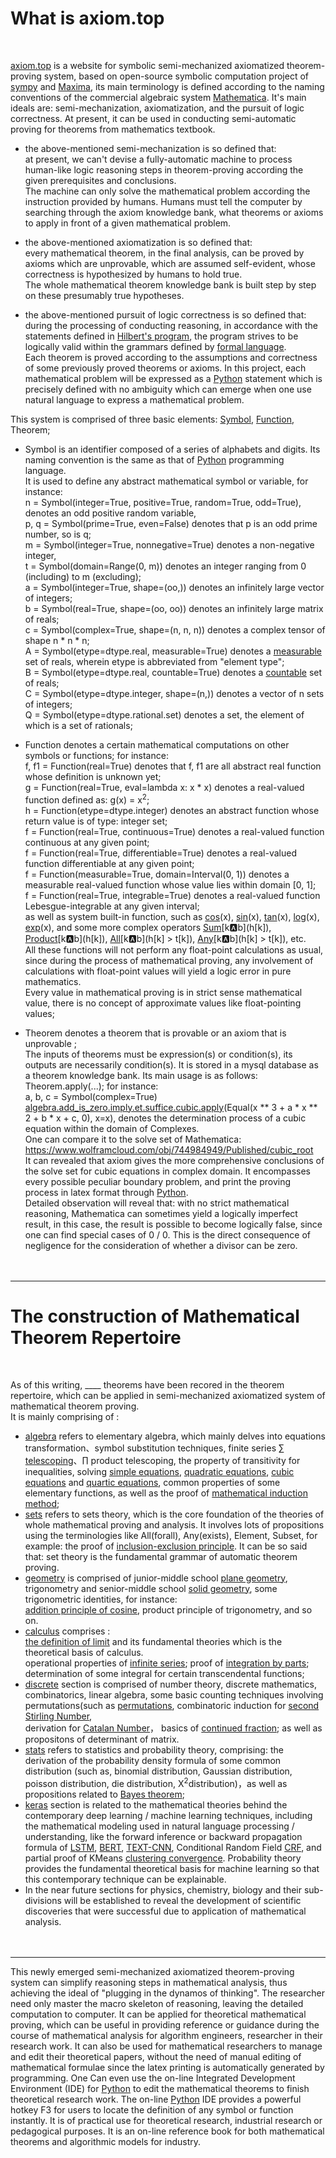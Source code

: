 # What is axiom.top
  <br>
  
[axiom.top](../axiom.php) is a website for symbolic	semi-mechanized axiomatized theorem-proving system, based on open-source symbolic computation project of [sympy](https://github.com/sympy/sympy) and 
[Maxima](http://maxima.sourceforge.net), its main terminology is defined according to the naming conventions of the commercial algebraic system 
[Mathematica](https://reference.wolfram.com/language/index.html.en?source=footer). It's main ideals are: semi-mechanization, axiomatization, and the pursuit of logic correctness. At present, it can be used in conducting semi-automatic proving for theorems from mathematics textbook.  

* the above-mentioned semi-mechanization is so defined that:   
at present, we can't devise a fully-automatic machine to process human-like logic reasoning steps in theorem-proving according the given prerequisites and conclusions.  
The machine can only solve the mathematical problem according the instruction provided by humans. Humans must tell the computer by searching through the axiom knowledge bank, what theorems or axioms to apply in front of a given mathematical problem. 
* the above-mentioned axiomatization is so defined that:  
every mathematical theorem, in the final analysis, can be proved by axioms which are unprovable, which are assumed self-evident, whose correctness is hypothesized by humans to hold true.  
The whole mathematical theorem knowledge bank is built step by step on these presumably true hypotheses.

* the above-mentioned pursuit of logic correctness is so defined that:  
during the processing of conducting reasoning, in accordance with the statements defined in 
[Hilbert's program](https://en.wikipedia.org/wiki/Hilbert%27s_program), the program strives to be logically valid within the grammars defined by [formal language](https://en.wikipedia.org/wiki/Formal_language).   
Each theorem is proved according to the assumptions and correctness of some previously proved theorems or axioms. In this project, each mathematical problem will be expressed as a [Python](https://www.python.org/) statement which is precisely defined with no ambiguity which can emerge when one use natural language to express a mathematical problem.  


This system is comprised of three basic elements: [Symbol](../axiom.php?symbol=Symbol), [Function](../axiom.php?symbol=Function), Theorem; 
* Symbol is an identifier composed of a series of alphabets and digits. Its naming convention is the same as that of [Python](https://www.python.org/) programming language.   
It is used to define any abstract mathematical symbol or variable, for instance:     
n = Symbol(integer=True, positive=True, random=True, odd=True), denotes an odd positive random variable,  
p, q = Symbol(prime=True, even=False) denotes that p is an odd prime number, so is q;     
m = Symbol(integer=True, nonnegative=True) denotes a non-negative integer,   
t = Symbol(domain=Range(0, m)) denotes an integer ranging from 0 (including) to m (excluding);  
a = Symbol(integer=True, shape=(oo,)) denotes an infinitely large vector of integers;   
b = Symbol(real=True, shape=(oo, oo)) denotes an infinitely large matrix of reals;   
c = Symbol(complex=True, shape=(n, n, n)) denotes a complex tensor of shape n * n * n;   
A = Symbol(etype=dtype.real, measurable=True) denotes a [measurable](https://en.wikipedia.org/wiki/Measure_(mathematics)) set of reals, wherein etype is abbreviated from "element type";  
B = Symbol(etype=dtype.real, countable=True) denotes a [countable](https://en.wikipedia.org/wiki/Countable_set) set of reals;  
C = Symbol(etype=dtype.integer, shape=(n,)) denotes a vector of n sets of integers;     
Q = Symbol(etype=dtype.rational.set) denotes a set, the element of which is a set of rationals;    

* Function denotes a certain mathematical computations on other symbols or functions; for instance:  
f, f1 = Function(real=True) denotes that f, f1 are all abstract real function whose definition is unknown yet;   
g = Function(real=True, eval=lambda x: x \* x) denotes a real-valued function defined as: g(x) = x<sup>2</sup>;     
h = Function(etype=dtype.integer) denotes an abstract function whose return value is of type: integer set;  
f = Function(real=True, continuous=True) denotes a real-valued function continuous at any given point;    
f = Function(real=True, differentiable=True) denotes a real-valued function differentiable at any given point;    
f = Function(measurable=True, domain=Interval(0, 1)) denotes a measurable real-valued function whose value lies within domain [0, 1];    
f = Function(real=True, integrable=True) denotes a real-valued function Lebesgue-integrable at any given interval;    
as well as system built-in function, such as [cos](../axiom.php?symbol=cos)(x), [sin](../axiom.php?symbol=sin)(x), [tan](../axiom.php?symbol=tan)(x), [log](../axiom.php?symbol=log)(x), [exp](../axiom.php?symbol=exp)(x), and some more complex operators [Sum](../axiom.php?symbol=Sum)\[k:a:b\](h\[k\]), [Product](../axiom.php?symbol=Product)\[k:a:b\](h\[k\]), [All](../axiom.php?symbol=All)\[k:a:b\](h\[k\] > t\[k\]), [Any](../axiom.php?symbol=Any)\[k:a:b\](h\[k\] > t\[k\]), etc.  
All these functions will not perform any float-point calculations as usual, since during the process of mathematical proving, any involvement of calculations with float-point values will yield a logic error in pure mathematics.    
Every value in mathematical proving is in strict sense mathematical value, there is no concept of approximate values like float-pointing values;      


* Theorem denotes a theorem that is provable or an axiom that is unprovable ;      
The inputs of theorems must be expression(s) or condition(s), its outputs are necessarily condition(s). It is stored in a mysql database as a theorem knowledge bank. Its main usage is as follows: Theorem.apply(...); for instance:    
a, b, c = Symbol(complex=True)  
[algebra.add_is_zero.imply.et.suffice.cubic.apply](../axiom.php?module=algebra.add_is_zero.imply.et.suffice.cubic)(Equal(x ** 3 + a * x ** 2 + b * x + c, 0), x=x), denotes the determination process of a cubic equation within the domain of Complexes.     
One can compare it to the solve set of Mathematica:  
https://www.wolframcloud.com/obj/744984949/Published/cubic_root    
It can revealed that axiom gives the more comprehensive conclusions of the solve set for cubic equations in complex domain. It encompasses every possible peculiar boundary problem, and print the proving process in latex format through [Python](https://www.python.org/).  
Detailed observation will reveal that: with no strict mathematical reasoning, Mathematica can sometimes yield a logically imperfect result, in this case, the result is possible to become logically false, since one can find special cases of 0 / 0. This is the direct consequence of negligence for the consideration of whether a divisor can be zero.   
<br><br>
------


# The construction of Mathematical Theorem Repertoire
  <br>
  
As of this writing, <label id=count>____</label> theorems have been recored in the theorem repertoire, which can be applied in semi-mechanized axiomatized system of mathematical theorem proving.  
It is mainly comprising of :  	
	
* [algebra](../axiom.php?module=algebra) refers to elementary algebra, which mainly delves into equations transformation、symbol substitution techniques, finite series [∑ telescoping](../axiom.php?module=algebra.sum.to.add.telescope)、∏ product telescoping, the property of transitivity for inequalities, solving [simple equations](../axiom.php?module=algebra.add_is_zero.imply.et.suffice.simple_equation), [quadratic equations](../axiom.php?module=algebra.add_is_zero.imply.et.suffice.quadratic), [cubic equations](../axiom.php?module=algebra.add_is_zero.imply.et.suffice.cubic) and [quartic equations](../axiom.php?module=algebra.add_is_zero.imply.et.suffice.quartic), common properties of some elementary functions, as well as the proof of [mathematical induction method](../axiom.php?module=algebra.is_nonzero.suffice.imply.is_nonzero.induct);   
* [sets](../axiom.php?module=sets) refers to sets theory, which is the core foundation of the theories of whole mathematical proving and analysis. It involves lots of propositions using the terminologies like 
All(forall), Any(exists), Element, Subset, for example: 
the proof of [inclusion-exclusion principle](../axiom.php?module=sets/imply/eq/principle/inclusion_exclusion/basic). It can be so said that: set theory is the fundamental grammar of automatic theorem proving.  
* [geometry](../axiom.php?module=geometry) is comprised of junior-middle school 
[plane geometry](../axiom.php?module=geometry/plane), trigonometry and senior-middle school
[solid geometry](../axiom.php?module=geometry/solid), some trigonometric identities, for instance:  
[addition principle of cosine](../axiom.php?module=geometry/plane/trigonometry/cosine/principle/add), product principle of trigonometry, and so on.   
* [calculus](../axiom.php?module=calculus) comprises :   
[the definition of limit](../axiom.php?module=calculus/eq/to/any_all/limit_definition) and its fundamental theories which is the theoretical basis of calculus.  
operational properties of [infinite series](../axiom.php?module=calculus.eq.imply.eq.series.infinite.coefficient); 
proof of [integration by parts](../axiom.php?module=calculus.integral.to.add.by_parts);  
determination of some integral for certain transcendental functions;  
* [discrete](../axiom.php?module=discrete) section is comprised of number theory, discrete mathematics, combinatorics, linear algebra, some basic counting techniques involving permutations(such as 
[permutations](../axiom.php?module=discrete.abs_cup.to.factorial), combinatoric induction for [second Stirling Number](../axiom.php?module=discrete.stirling2.to.add.recurrence),  
derivation for [Catalan Number](../axiom.php?module=discrete.eq.eq.imply.eq.catalan.recurrence)， 
basics of [continued fraction](../axiom.php?module=discrete.add.to.pow.HK.recurrence); as well as propositons of determinant of matrix.  
* [stats](../axiom.php?module=stats) refers to statistics and probability theory, comprising: the derivation of the probability density formula of some common distribution (such as, binomial distribution, Gaussian distribution, poisson distribution, die distribution, Χ<sup>2</sup>distribution)，as well as propositions related to [Bayes theorem](../axiom.php?module=stats/probability/to/mul);  
* [keras](../axiom.php?module=keras) section is related to the mathematical theories behind the contemporary deep learning / machine learning techniques, including the mathematical modeling used in natural language processing / understanding, like the forward inference or backward propagation formula of 
[LSTM](https://www.mitpressjournals.org/doi/pdf/10.1162/089976600300015015),
[BERT](https://arxiv.org/abs/1706.03762),
[TEXT-CNN](https://arxiv.org/pdf/1408.5882.pdf),
Conditional Random Field [CRF](https://arxiv.org/abs/1603.01360), 
and partial proof of KMeans
[clustering convergence](../axiom.php?module=sets.el.notin.le.imply.le.st.variance). Probability theory provides the fundamental theoretical basis for machine learning so that this contemporary technique can be  explainable.  
* In the near future sections for physics, chemistry, biology and their sub-divisions will be established to reveal the development of scientific discoveries that were successful due to application of mathematical analysis.  
<br><br>
-------
This newly emerged semi-mechanized axiomatized theorem-proving system can simplify reasoning steps in mathematical analysis, thus achieving the ideal of "plugging in the dynamos of thinking". The researcher need only master the macro skeleton of reasoning, leaving the detailed computation to computer. It can be applied for theoretical mathematical proving, which can be useful in providing reference or guidance during the course of mathematical analysis for algorithm engineers, researcher in their research work. It can also be used for mathematical researchers to manage and edit their theoretical papers, without the need of manual editing of mathematical formulae since the latex printing is automatically generated by programming. One Can even use the on-line Integrated Development Environment (IDE) for [Python](https://www.python.org/) to edit the mathematical theorems to finish theoretical research work. The on-line [Python](https://www.python.org/) IDE provides a powerful hotkey F3 for users to locate the definition of any symbol or function instantly. It is of practical use for theoretical research, industrial research or pedagogical purposes. It is an on-line reference book for both mathematical theorems and algorithmic models for industry.
<br><br>


<script	src="https://cdn.jsdelivr.net/npm/jquery/dist/jquery.min.js"></script>

<script>
	$('#count').load("/sympy/php/request/count.php");
</script>